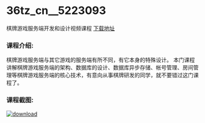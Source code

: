 # 36tz_cn__5223093
棋牌游戏服务端开发和设计视频课程
[下载地址](http://www.36tz.cn/article/5223093 "下载地址")
### 课程介绍:
棋牌游戏服务端与其它游戏的服务端有所不同，有它本身的特殊设计。
本门课程讲解棋牌游戏服务端的架构、数据库的设计、数据库异步存储、帐号管理、房间管理等棋牌游戏服务端的核心技术，有意向从事棋牌研发的同学，就不要错过这门课程了。

### 课程截图:
[![download](http://36tz.cn/muke_img/2022_03_2-8.png "下载地址")](http://www.36tz.cn "下载地址")
